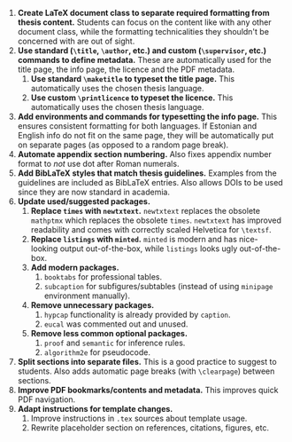 1. **Create LaTeX document class to separate required formatting from thesis content.**
   Students can focus on the content like with any other document class, while the formatting technicalities they shouldn't be concerned with are out of sight.
2. **Use standard (`\title`, `\author`, etc.) and custom (`\supervisor`, etc.) commands to define metadata.**
   These are automatically used for the title page, the info page, the licence and the PDF metadata.
   1. **Use standard `\maketitle` to typeset the title page.**
      This automatically uses the chosen thesis language.
   2. **Use custom `\printlicence` to typeset the licence.**
      This automatically uses the chosen thesis language.
3. **Add environments and commands for typesetting the info page.**
   This ensures consistent formatting for both languages.
   If Estonian and English info do not fit on the same page, they will be automatically put on separate pages (as opposed to a random page break).
4. **Automate appendix section numbering.**
   Also fixes appendix number format to _not_ use dot after Roman numerals.
5. **Add BibLaTeX styles that match thesis guidelines.**
   Examples from the guidelines are included as BibLaTeX entries.
   Also allows DOIs to be used since they are now standard in academia.
6. **Update used/suggested packages.**
   1. **Replace `times` with `newtxtext`.**
      `newtxtext` replaces the obsolete `mathptmx` which replaces the obsolete `times`.
      `newtxtext` has improved readability and comes with correctly scaled Helvetica for `\textsf`.
   2. **Replace `listings` with `minted`.**
      `minted` is modern and has nice-looking output out-of-the-box, while `listings` looks ugly out-of-the-box.
   3. **Add modern packages.**
      1. `booktabs` for professional tables.
      2. `subcaption` for subfigures/subtables (instead of using `minipage` environment manually).
   4. **Remove unnecessary packages.**
      1. `hypcap` functionality is already provided by `caption`.
      2. `eucal` was commented out and unused.
   5. **Remove less common optional packages.**
      1. `proof` and `semantic` for inference rules.
      2. `algorithm2e` for pseudocode.
7. **Split sections into separate files.**
   This is a good practice to suggest to students.
   Also adds automatic page breaks (with `\clearpage`) between sections.
8. **Improve PDF bookmarks/contents and metadata.**
   This improves quick PDF navigation.
9. **Adapt instructions for template changes.**
   1. Improve instructions in `.tex` sources about template usage.
   2. Rewrite placeholder section on references, citations, figures, etc.
